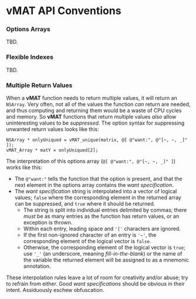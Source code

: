 
vMAT API Conventions
====================

### Options Arrays

TBD.

### Flexible Indexes

TBD.

### Multiple Return Values

When a **vMAT** function needs to return multiple values, it will return an `NSArray`. Very often, not all of the values the function _can_ return are needed, and thus computing and returning them would be a waste of CPU cycles and memory. So **vMAT** functions that return multiple values _also_ allow uninteresting values to be _suppressed_. The option syntax for suppressing unwanted return values looks like this:

    NSArray * onlyUniqued = vMAT_unique(matrix, @[ @"want:", @"[~, ~, _]" ]);
    vMAT_Array * matY = onlyUniqued[2];

The interpretation of this options array (`@[ @"want:", @"[~, ~, _]" ]`) works like this:

  - The `@"want:"` tells the function that the option is present, and that the next element in the options array contains the _want specification_.
  - The _want specification_ string is interpolated into a vector of logical values; `false` where the corresponding element in the returned array can be suppressed, and `true` where it should be returned.
    - The string is split into individual entries delimited by commas; there _must_ be as many entries as the function has return values, or an exception is thrown.
    - Within each entry, leading space and `'['` characters are ignored.
    - If the first non-ignored character of an entry is `'~'`, the corresponding element of the logical vector is `false`.
    - Otherwise, the corresponding element of the logical vector is `true`; use `'_'` (an underscore, meaning _fill-in-the-blank_) or the name of the variable the returned element will be assigned to as a mnemonic annotation.

These interpolation rules leave a lot of room for creativity and/or abuse; try to refrain from either. Good _want specifications_ should be obvious in their intent. Assiduously eschew obfuscation.

